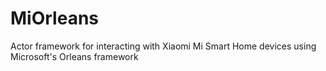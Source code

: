 # MiOrleans
Actor framework for interacting with Xiaomi Mi Smart Home devices using Microsoft's Orleans framework
